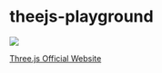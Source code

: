 # theejs-playground

<a href="https://threejs.org/">
  <img src="https://github.com/cho-hyeonjin/threejs-playground/assets/78816754/8a50d07d-bfa6-4bd8-b4d2-3be469796708"/>
  <p>Three.js Official Website</p>
</a>
